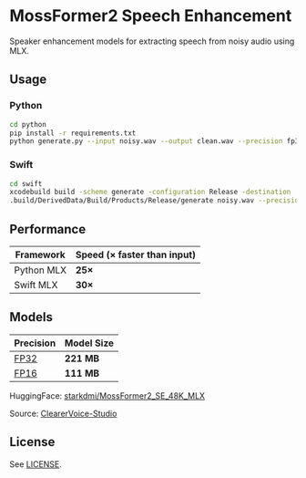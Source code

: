 # MossFormer2 Speech Enhancement

Speaker enhancement models for extracting speech from noisy audio using MLX.

## Usage

### Python

```bash
cd python
pip install -r requirements.txt
python generate.py --input noisy.wav --output clean.wav --precision fp32
```

### Swift

```bash
cd swift
xcodebuild build -scheme generate -configuration Release -destination 'platform=macOS' -derivedDataPath .build/DerivedData -quiet
.build/DerivedData/Build/Products/Release/generate noisy.wav --precision fp32
```

## Performance

| Framework  | Speed (× faster than input) |
| ---------- | --------------------------- |
| Python MLX | **25×**                     |
| Swift MLX  | **30×**                     |

## Models

| Precision | Model Size |
| --------- | ---------- |
| [FP32](https://huggingface.co/starkdmi/MossFormer2_SE_48K_MLX/resolve/main/model_fp32.safetensors)      | **221 MB** |
| [FP16](https://huggingface.co/starkdmi/MossFormer2_SE_48K_MLX/resolve/main/model_fp16.safetensors)      | **111 MB** |

HuggingFace: [starkdmi/MossFormer2_SE_48K_MLX](https://huggingface.co/starkdmi/MossFormer2_SE_48K_MLX)

Source: [ClearerVoice-Studio](https://github.com/modelscope/ClearerVoice-Studio)

## License

See [LICENSE](LICENSE).
